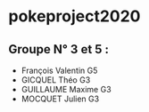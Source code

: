 # pokeproject2020

## Groupe N° 3 et 5 :
* François Valentin G5
* GICQUEL Théo G3
* GUILLAUME Maxime G3
* MOCQUET Julien G3
